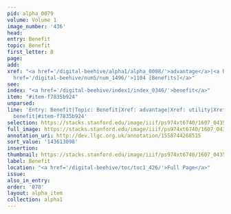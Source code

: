 ```yaml
---
pid: alpha_0079
volume: Volume 1
image_number: '436'
head:
entry: Benefit
topic: Benefit
first_letter: B
page:
add:
xref: "<a href='/digital-beehive/alpha1/alpha_0008/'>advantage</a>|<a href='/digital-beehive/alpha5/alpha_1020/'>utility</a>|<a
  href='/digital-beehive/num5/num_1496/'>1104 [Benefits]</a>"
see:
index: "<a href='/digital-beehive/index1/index_0346/'>benefit</a>"
item: "#item-f7835b924"
unparsed:
line: 'Entry: Benefit|Topic: Benefit|Xref: advantage|Xref: utility|Xref: 1104 [Benefits]|Index:
  benefit|#item-f7835b924'
selection: https://stacks.stanford.edu/image/iiif/ps974xt6740/1607_0435/839,3098,2898,578/full/0/default.jpg
full_image: https://stacks.stanford.edu/image/iiif/ps974xt6740/1607_0435/full/full/0/default.jpg
annotation_uri: http://dev.llgc.org.uk/annotation/1558744268515
sort_value: '143613098'
insertion:
thumbnail: https://stacks.stanford.edu/image/iiif/ps974xt6740/1607_0435/839,3098,600,180/250,/0/default.jpg
label: Benefit
location: "<a href='/digital-beehive/toc/toc1_426/'>Full Page</a>"
issue:
also_in_entry:
order: '078'
layout: alpha_item
collection: alpha1
---
```

